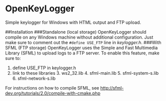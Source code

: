 OpenKeyLogger
=============

Simple keylogger for Windows with HTML output and FTP upload.

##Installation
###Standalone (local storage)
OpenKeyLogger should compile on any Windows machine without additional configuration. Just make sure to comment out the `#define USE_FTP` line in _keylogger.h_.
###With SFML (FTP storage)
OpenKeyLogger uses the Simple and Fast Multimedia Library (SFML) to upload logs to a FTP server. To enable this feature, make sure to: 

1. define USE_FTP in keylogger.h
2. link to these libraries 
    3. ws2_32.lib
	4. sfml-main.lib
	5. sfml-system-s.lib
	6. sfml-network-s.lib

For instructions on how to compile SFML, see http://sfml-dev.org/tutorials/2.0/compile-with-cmake.php

